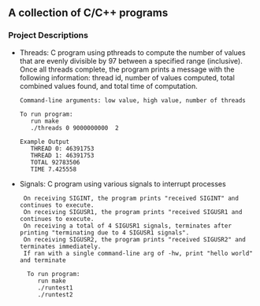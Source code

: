 ## A collection of C/C++ programs 
### Project Descriptions
   -  Threads: C program using pthreads to compute the number of values that are 
                evenly divisible by 97 between a specified range (inclusive).
                Once all threads complete, the program prints a message with 
                the following information: 
                thread id, number of values computed,
                total combined values found, and total time of computation.

          Command-line arguments: low value, high value, number of threads
    
          To run program:
             run make
             ./threads 0 9000000000  2 

          Example Output
             THREAD 0: 46391753
             THREAD 1: 46391753
             TOTAL 92783506
             TIME 7.425558


   - Signals: C program using various signals to interrupt processes 
   
          On receiving SIGINT, the program prints "received SIGINT" and continues to execute.
          On receiving SIGUSR1, the program prints "received SIGUSR1 and continues to execute.
          On receiving a total of 4 SIGUSR1 signals, terminates after printing "terminating due to 4 SIGUSR1 signals".
          On receiving SIGUSR2, the program prints "received SIGUSR2" and terminates immediately.
          If ran with a single command-line arg of -hw, print "hello world" and terminate

           To run program:
              run make
              ./runtest1
              ./runtest2 
